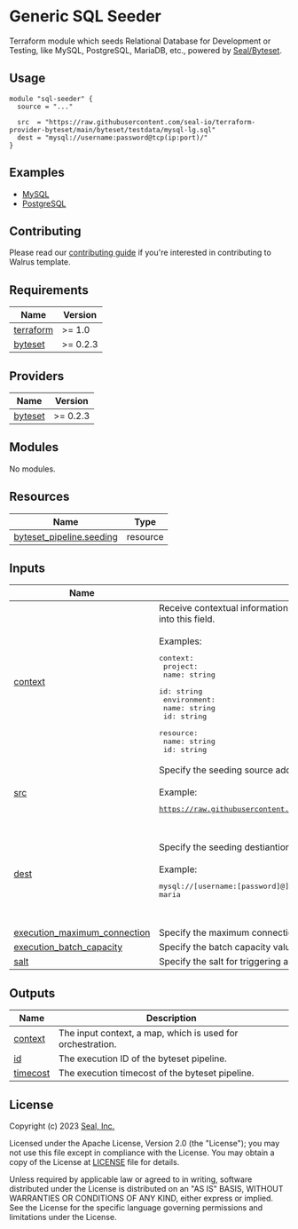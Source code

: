 # Generic SQL Seeder

Terraform module which seeds Relational Database for Development or Testing, like MySQL, PostgreSQL, MariaDB, etc., powered by [Seal/Byteset](https://registry.terraform.io/providers/seal-io/byteset/latest).

## Usage

```hcl
module "sql-seeder" {
  source = "..."

  src  = "https://raw.githubusercontent.com/seal-io/terraform-provider-byteset/main/byteset/testdata/mysql-lg.sql"
  dest = "mysql://username:password@tcp(ip:port)/"
}
```

## Examples

- [MySQL](./examples/mysql)
- [PostgreSQL](./examples/postgresql)

## Contributing

Please read our [contributing guide](./docs/CONTRIBUTING.md) if you're interested in contributing to Walrus template.

<!-- BEGIN_TF_DOCS -->
## Requirements

| Name | Version |
|------|---------|
| <a name="requirement_terraform"></a> [terraform](#requirement\_terraform) | >= 1.0 |
| <a name="requirement_byteset"></a> [byteset](#requirement\_byteset) | >= 0.2.3 |

## Providers

| Name | Version |
|------|---------|
| <a name="provider_byteset"></a> [byteset](#provider\_byteset) | >= 0.2.3 |

## Modules

No modules.

## Resources

| Name | Type |
|------|------|
| [byteset_pipeline.seeding](https://registry.terraform.io/providers/seal-io/byteset/latest/docs/resources/pipeline) | resource |

## Inputs

| Name | Description | Type | Default | Required |
|------|-------------|------|---------|:--------:|
| <a name="input_context"></a> [context](#input\_context) | Receive contextual information. When Walrus deploys, Walrus will inject specific contextual information into this field.<br><br>Examples:<pre>context:<br>  project:<br>    name: string<br>    id: string<br>  environment:<br>    name: string<br>    id: string<br>  resource:<br>    name: string<br>    id: string</pre> | `map(any)` | `{}` | no |
| <a name="input_src"></a> [src](#input\_src) | Specify the seeding source address started with 'file://' or 'http(s)://' schema.<br><br>Example:<pre>https://raw.githubusercontent.com/seal-io/terraform-provider-byteset/main/byteset/testdata/mysql.sql</pre> | `string` | n/a | yes |
| <a name="input_dest"></a> [dest](#input\_dest) | Specify the seeding destiantion address, which is a database connection string.<br><br>Example:<pre>mysql://[username:[password]@]tcp([address][:port])[/dbname][?param1=value1&...]<br>maria|mariadb://[username:[password]@]tcp([address][:port])[/dbname][?param1=value1&...]<br>postgres|postgresql://[username:[password]@][address][:port][/dbname][?param1=value1&...]<br>oracle://[username:[password]@][address][:port][/service][?param1=value1&...]<br>mssql|sqlserver://[username:[password]@][address][:port][/instance][?database=dbname&param1=value1&...]</pre> | `string` | n/a | yes |
| <a name="input_execution_maximum_connection"></a> [execution\_maximum\_connection](#input\_execution\_maximum\_connection) | Specify the maximum connection value during executing. | `number` | `5` | no |
| <a name="input_execution_batch_capacity"></a> [execution\_batch\_capacity](#input\_execution\_batch\_capacity) | Specify the batch capacity value during executing. | `number` | `500` | no |
| <a name="input_salt"></a> [salt](#input\_salt) | Specify the salt for triggering a new seeding. | `string` | `null` | no |

## Outputs

| Name | Description |
|------|-------------|
| <a name="output_context"></a> [context](#output\_context) | The input context, a map, which is used for orchestration. |
| <a name="output_id"></a> [id](#output\_id) | The execution ID of the byteset pipeline. |
| <a name="output_timecost"></a> [timecost](#output\_timecost) | The execution timecost of the byteset pipeline. |
<!-- END_TF_DOCS -->

## License

Copyright (c) 2023 [Seal, Inc.](https://seal.io)

Licensed under the Apache License, Version 2.0 (the "License");
you may not use this file except in compliance with the License.
You may obtain a copy of the License at [LICENSE](./LICENSE) file for details.

Unless required by applicable law or agreed to in writing, software
distributed under the License is distributed on an "AS IS" BASIS,
WITHOUT WARRANTIES OR CONDITIONS OF ANY KIND, either express or implied.
See the License for the specific language governing permissions and
limitations under the License.
